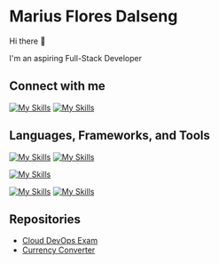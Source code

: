 # Marius Flores Dalseng

Hi there 👋

I'm an aspiring Full-Stack Developer
<!--
**Mariusflores/Mariusflores** is a ✨ _special_ ✨ repository because its `README.md` (this file) appears on your GitHub profile.

Here are some ideas to get you started:


- 🔭 I’m currently working on ...
- 🌱 I’m currently learning ...
- 👯 I’m looking to collaborate on ...
- 🤔 I’m looking for help with ...
- 💬 Ask me about ...
- 📫 How to reach me: ...
- 😄 Pronouns: ...
- ⚡ Fun fact: ...
-->
## Connect with me
[![My Skills](https://skillicons.dev/icons?i=linkedin)](https://www.linkedin.com/in/marius-flores-dalseng-1a5828164/)
[![My Skills](https://skillicons.dev/icons?i=github)](https://www.github.com/mariusflores)


## Languages, Frameworks, and Tools
[![My Skills](https://skillicons.dev/icons?i=js,html,css,cs)](https://skillicons.dev)
[![My Skills](https://skillicons.dev/icons?i=java,py&theme=light)](https://skillicons.dev)

[![My Skills](https://skillicons.dev/icons?i=maven,react,spring,nodejs&theme=light)](https://skillicons.dev)

[![My Skills](https://skillicons.dev/icons?i=aws,azure,figma,vite&theme=light)](https://skillicons.dev)
[![My Skills](https://skillicons.dev/icons?i=idea,docker,git,postman,selenium,unity,mysql,mongodb)](https://skillicons.dev)


## Repositories


- [Cloud DevOps Exam](https://github.com/Mariusflores/PGR301-EKSAMEN)
- [Currency Converter](https://github.com/Mariusflores/Currency-Converter)

